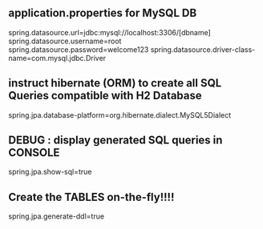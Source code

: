 ## application.properties for MySQL DB

spring.datasource.url=jdbc:mysql://localhost:3306/[dbname]
spring.datasource.username=root
spring.datasource.password=welcome123
spring.datasource.driver-class-name=com.mysql.jdbc.Driver
## instruct hibernate (ORM) to create all SQL Queries compatible with H2 Database
spring.jpa.database-platform=org.hibernate.dialect.MySQL5Dialect
## DEBUG : display generated SQL queries in CONSOLE
spring.jpa.show-sql=true
## Create the TABLES on-the-fly!!!!
spring.jpa.generate-ddl=true
